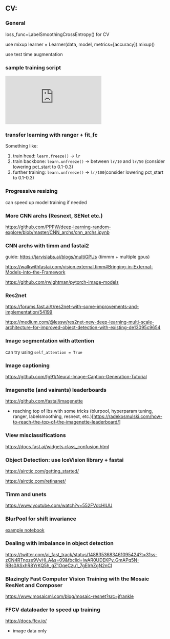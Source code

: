 ## CV:

### General
loss_func=LabelSmoothingCrossEntropy() for CV

use mixup learner = Learner(data, model, metrics=[accuracy]).mixup()

use test time augmentation

### sample training script
![fastai_cnn_learner.py](https://github.com/maxmatical/fast.ai/blob/master/fastai_cnn_learner.py)

### transfer learning with ranger + fit_fc
Something like:
1. train head: `learn.freeze()` -> `lr`
2. train backbone: `learn.unfreeze()` -> between `lr/10` and `lr/50` (consider lowering pct_start to 0.1-0.3)
3. further training: `learn.unfreeze()` -> `lr/100`(consider lowering pct_start to 0.1-0.3)

### Progressive resizing
can speed up model training if needed

### More CNN archs (Resnext, SENet etc.)
https://github.com/PPPW/deep-learning-random-explore/blob/master/CNN_archs/cnn_archs.ipynb

### CNN archs with timm and fastai2 
guide: https://jarvislabs.ai/blogs/multiGPUs (timmm + multiple gpus)

https://walkwithfastai.com/vision.external.timm#Bringing-in-External-Models-into-the-Framework

https://github.com/rwightman/pytorch-image-models

### **Res2net**

https://forums.fast.ai/t/res2net-with-some-improvements-and-implementation/54199

https://medium.com/@lessw/res2net-new-deep-learning-multi-scale-architecture-for-improved-object-detection-with-existing-de13095c9654

### Image segmentation with attention
can try using `self_attention = True`

### Image captioning
https://github.com/fg91/Neural-Image-Caption-Generation-Tutorial

### Imagenette (and vairants) leaderboards 
https://github.com/fastai/imagenette 
- reaching top of lbs with some tricks (blurpool, hyperparam tuning, ranger, labelsmoothing, resnext, etc.)[https://radekosmulski.com/how-to-reach-the-top-of-the-imagenette-leaderboard/]

### View misclassifications
https://docs.fast.ai/widgets.class_confusion.html

### Object Detection: use IceVision library + fastai
https://airctic.com/getting_started/

https://airctic.com/retinanet/

### Timm and unets
https://www.youtube.com/watch?v=552FVdcHIUU

### BlurPool for shift invariance
[example notebook](https://github.com/maxmatical/ml-cheatsheet/blob/master/imagenette%20-%205%20epochs.ipynb)


### Dealing with imbalance in object detection
https://twitter.com/ai_fast_track/status/1488353683461095424?t=31ss-zCN4RTnoze9VyHi_A&s=09&fbclid=IwAR0UDEKPy_GmAPq5N-RBs0ASxhR8YrKQ5h_gZ1OqeCzu1_7gEIrhZgN2nCI

### Blazingly Fast Computer Vision Training with the Mosaic ResNet and Composer
https://www.mosaicml.com/blog/mosaic-resnet?src=jfrankle

### FFCV dataloader to speed up training
https://docs.ffcv.io/
- image data only


